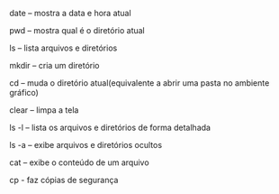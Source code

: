 date – mostra a data e hora atual

pwd – mostra qual é o diretório atual

ls – lista arquivos e diretórios

mkdir – cria um diretório

cd – muda o diretório atual(equivalente a abrir uma pasta no ambiente gráfico)

clear – limpa a tela

ls -l – lista os arquivos e diretórios de forma detalhada

ls -a – exibe arquivos e diretórios ocultos

cat – exibe o conteúdo de um arquivo

cp - faz cópias de segurança


